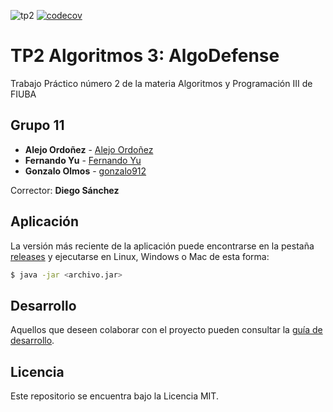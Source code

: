 ![tp2](https://github.com/alejoordonez02/AlgoDefense/actions/workflows/build.yml/badge.svg) [![codecov](https://codecov.io/gh/alejoordonez02/AlgoDefense/branch/main/graph/badge.svg?token=PVU6C7AQE1)](https://codecov.io/gh/alejoordonez02/AlgoDefense)

# TP2 Algoritmos 3: AlgoDefense

Trabajo Práctico número 2 de la materia Algoritmos y Programación III de FIUBA

## Grupo 11

* **Alejo Ordoñez** - [Alejo Ordoñez](https://github.com/alejoordonez02)
* **Fernando Yu** - [Fernando Yu](https://github.com/FernandoYu)
* **Gonzalo Olmos** - [gonzalo912](https://github.com/gonzalo912)


Corrector: **Diego Sánchez**

## Aplicación

La versión más reciente de la aplicación puede encontrarse en la pestaña [releases](https://github.com/fiuba/algo3_proyecto_base_tp2/releases/latest) y ejecutarse en Linux, Windows o Mac de esta forma:

```bash
$ java -jar <archivo.jar>
```

## Desarrollo

Aquellos que deseen colaborar con el proyecto pueden consultar la [guía de desarrollo](./docs/Desarrollo.md).

## Licencia

Este repositorio se encuentra bajo la Licencia MIT.
